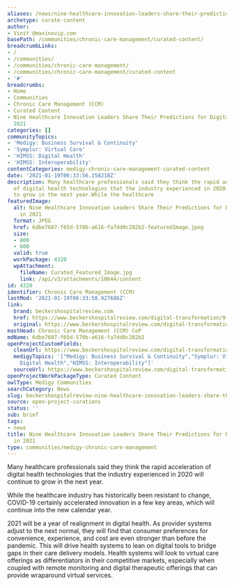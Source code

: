 ```yaml
---
aliases: /news/nine-healthcare-innovation-leaders-share-their-predictions-for-digital-health-in-2021
archetype: curate-content
author:
- Vinit @maxinovip.com
basePath: /communities/chronic-care-management/curated-content/
breadcrumbLinks:
- /
- /communities/
- /communities/chronic-care-management/
- /communities/chronic-care-management/curated-content
- '#'
breadcrumbs:
- Home
- Communities
- Chronic Care Management (CCM)
- Curated Content
- Nine Healthcare Innovation Leaders Share Their Predictions for Digital Health in
  2021
categories: []
communityTopics:
- 'Medigy: Business Survival & Continuity'
- 'Symplur: Virtual Care'
- 'HIMSS: Digital Health'
- 'HIMSS: Interoperability'
contentCategories: medigy-chronic-care-management-curated-content
date: '2021-01-19T06:33:56.158218Z'
description: Many healthcare professionals said they think the rapid acceleration
  of digital health technologies that the industry experienced in 2020 will continue
  to grow in the next year.While the healthcare
featuredImage:
  alt: Nine Healthcare Innovation Leaders Share Their Predictions for Digital Health
    in 2021
  format: JPEG
  href: 6dbe7607-f65d-570b-a616-fa7dd0c202b2-featuredImage.jpeg
  size:
  - 800
  - 600
  valid: true
  workPackage: 4320
  wpAttachment:
    fileName: Curated_Featured_Image.jpg
    link: /api/v3/attachments/10644/content
id: 4320
identifier: Chronic Care Management (CCM)
lastMod: '2021-01-19T06:33:58.927686Z'
link:
  brand: beckershospitalreview.com
  href: https://www.beckershospitalreview.com/digital-transformation/9-healthcare-innovation-leaders-share-their-predictions-for-digital-health-in-2021.html
  original: https://www.beckershospitalreview.com/digital-transformation/9-healthcare-innovation-leaders-share-their-predictions-for-digital-health-in-2021.html
mastHead: Chronic Care Management (CCM) CoP
mdName: 6dbe7607-f65d-570b-a616-fa7dd0c202b2
openProjectCustomFields:
  cleanUrl: https://www.beckershospitalreview.com/digital-transformation/9-healthcare-innovation-leaders-share-their-predictions-for-digital-health-in-2021.html
  medigyTopics: '["Medigy: Business Survival & Continuity","Symplur: Virtual Care","HIMSS:
    Digital Health","HIMSS: Interoperability"]'
  sourceUrl: https://www.beckershospitalreview.com/digital-transformation/9-healthcare-innovation-leaders-share-their-predictions-for-digital-health-in-2021.html
openProjectWorkPackageType: Curated Content
owlType: Medigy Communities
searchCategory: News
slug: beckershospitalreview-nine-healthcare-innovation-leaders-share-their-predictions-for-digital-health-in-2021
source: open-project-curations
status: ''
sub: brief
tags:
- news
title: Nine Healthcare Innovation Leaders Share Their Predictions for Digital Health
  in 2021
type: communities/medigy-chronic-care-management
---
```


<p>Many healthcare professionals said they think the rapid acceleration of digital health technologies that the industry experienced in 2020 will continue to grow in the next year.</p><p>While the healthcare industry has historically been resistant to change, COVID-19 certainly accelerated innovation in a few key areas, which will continue into the new calendar year.</p><p>2021 will be a year of realignment in digital health. As provider systems adjust to the next normal, they will find that consumer preferences for convenience, experience, and cost are even stronger than before the pandemic. This will drive health systems to lean on digital tools to bridge gaps in their care delivery models. Health systems will look to virtual care offerings as differentiators in their competitive markets, especially when coupled with remote monitoring and digital therapeutic offerings that can provide wraparound virtual services.</p>
